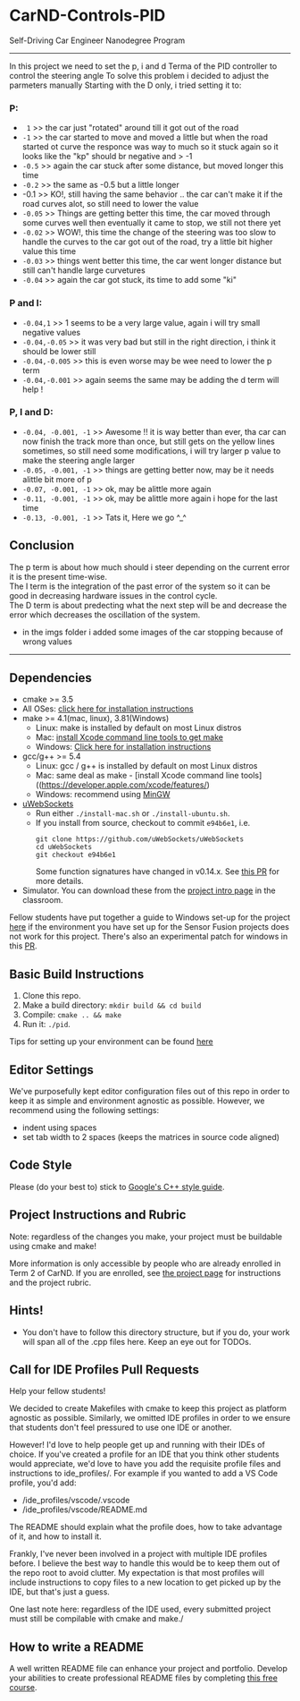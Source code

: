 # CarND-Controls-PID
Self-Driving Car Engineer Nanodegree Program

---
In this project we need to set the p, i and d Terma of the PID controller to control the steering angle
To solve this problem i decided to adjust the parmeters manually
Starting with the D only, i tried setting it to:
### P:
*  ` 1` >> the car just "rotated" around till it got out of the road
* `-1` >> the car started to move and moved a little but when the road started ot curve the responce was way to much so it stuck again
so it looks like the "kp" should br negative and > -1
* `-0.5` >> again the car stuck after some distance, but moved longer this time
* `-0.2` >> the same as -0.5 but a little longer
* -0.1 >> KO!, still having the same behavior .. the car can't make it if the road curves alot, so still need to lower the value
* `-0.05` >> Things are getting better this time, the car moved through some curves well then eventually it came to stop, we still not there yet
* `-0.02` >> WOW!, this time the change of the steering was too slow to handle the curves to the car got out of the road, try a little bit higher value this time
* `-0.03` >> things went better this time, the car went longer distance but still can't handle large curvetures
* `-0.04` >> again the car got stuck, its time to add some "ki"
### P and I:
* `-0.04,1` >> 1 seems to be a very large value, again i will try small negative values
* `-0.04,-0.05` >> it was very bad but still in the right direction, i think it should be lower still
* `-0.04,-0.005` >> this is even worse may be wee need to lower the p term
* `-0.04,-0.001` >> again seems the same may be adding the d term will help !
### P, I and D:
* `-0.04, -0.001, -1` >> Awesome !! it is way better than ever, tha car can now finish the track more than once, but still gets on the yellow lines sometimes, so still need some modifications, i will try larger p value to make the steering angle larger
* `-0.05, -0.001, -1` >> things are getting better now, may be it needs alittle bit more of p
* `-0.07, -0.001, -1` >> ok, may be alittle more again
* `-0.11, -0.001, -1` >> ok, may be alittle more again i hope for the last time
* `-0.13, -0.001, -1` >> Tats it, Here we go ^_^

## Conclusion
The p term is about how much should i steer depending on the current error it is the present time-wise.<br>
The I term is the integration of the past error of the system so it can be good in decreasing hardware issues in the control cycle.<br>
The D term is about predecting what the next step will be and decrease the error which decreases the oscillation of the system.

* in the imgs folder i added some images of the car stopping because of wrong values
---

## Dependencies

* cmake >= 3.5
 * All OSes: [click here for installation instructions](https://cmake.org/install/)
* make >= 4.1(mac, linux), 3.81(Windows)
  * Linux: make is installed by default on most Linux distros
  * Mac: [install Xcode command line tools to get make](https://developer.apple.com/xcode/features/)
  * Windows: [Click here for installation instructions](http://gnuwin32.sourceforge.net/packages/make.htm)
* gcc/g++ >= 5.4
  * Linux: gcc / g++ is installed by default on most Linux distros
  * Mac: same deal as make - [install Xcode command line tools]((https://developer.apple.com/xcode/features/)
  * Windows: recommend using [MinGW](http://www.mingw.org/)
* [uWebSockets](https://github.com/uWebSockets/uWebSockets)
  * Run either `./install-mac.sh` or `./install-ubuntu.sh`.
  * If you install from source, checkout to commit `e94b6e1`, i.e.
    ```
    git clone https://github.com/uWebSockets/uWebSockets 
    cd uWebSockets
    git checkout e94b6e1
    ```
    Some function signatures have changed in v0.14.x. See [this PR](https://github.com/udacity/CarND-MPC-Project/pull/3) for more details.
* Simulator. You can download these from the [project intro page](https://github.com/udacity/self-driving-car-sim/releases) in the classroom.

Fellow students have put together a guide to Windows set-up for the project [here](https://s3-us-west-1.amazonaws.com/udacity-selfdrivingcar/files/Kidnapped_Vehicle_Windows_Setup.pdf) if the environment you have set up for the Sensor Fusion projects does not work for this project. There's also an experimental patch for windows in this [PR](https://github.com/udacity/CarND-PID-Control-Project/pull/3).

## Basic Build Instructions

1. Clone this repo.
2. Make a build directory: `mkdir build && cd build`
3. Compile: `cmake .. && make`
4. Run it: `./pid`. 

Tips for setting up your environment can be found [here](https://classroom.udacity.com/nanodegrees/nd013/parts/40f38239-66b6-46ec-ae68-03afd8a601c8/modules/0949fca6-b379-42af-a919-ee50aa304e6a/lessons/f758c44c-5e40-4e01-93b5-1a82aa4e044f/concepts/23d376c7-0195-4276-bdf0-e02f1f3c665d)

## Editor Settings

We've purposefully kept editor configuration files out of this repo in order to
keep it as simple and environment agnostic as possible. However, we recommend
using the following settings:

* indent using spaces
* set tab width to 2 spaces (keeps the matrices in source code aligned)

## Code Style

Please (do your best to) stick to [Google's C++ style guide](https://google.github.io/styleguide/cppguide.html).

## Project Instructions and Rubric

Note: regardless of the changes you make, your project must be buildable using
cmake and make!

More information is only accessible by people who are already enrolled in Term 2
of CarND. If you are enrolled, see [the project page](https://classroom.udacity.com/nanodegrees/nd013/parts/40f38239-66b6-46ec-ae68-03afd8a601c8/modules/f1820894-8322-4bb3-81aa-b26b3c6dcbaf/lessons/e8235395-22dd-4b87-88e0-d108c5e5bbf4/concepts/6a4d8d42-6a04-4aa6-b284-1697c0fd6562)
for instructions and the project rubric.

## Hints!

* You don't have to follow this directory structure, but if you do, your work
  will span all of the .cpp files here. Keep an eye out for TODOs.

## Call for IDE Profiles Pull Requests

Help your fellow students!

We decided to create Makefiles with cmake to keep this project as platform
agnostic as possible. Similarly, we omitted IDE profiles in order to we ensure
that students don't feel pressured to use one IDE or another.

However! I'd love to help people get up and running with their IDEs of choice.
If you've created a profile for an IDE that you think other students would
appreciate, we'd love to have you add the requisite profile files and
instructions to ide_profiles/. For example if you wanted to add a VS Code
profile, you'd add:

* /ide_profiles/vscode/.vscode
* /ide_profiles/vscode/README.md

The README should explain what the profile does, how to take advantage of it,
and how to install it.

Frankly, I've never been involved in a project with multiple IDE profiles
before. I believe the best way to handle this would be to keep them out of the
repo root to avoid clutter. My expectation is that most profiles will include
instructions to copy files to a new location to get picked up by the IDE, but
that's just a guess.

One last note here: regardless of the IDE used, every submitted project must
still be compilable with cmake and make./

## How to write a README
A well written README file can enhance your project and portfolio.  Develop your abilities to create professional README files by completing [this free course](https://www.udacity.com/course/writing-readmes--ud777).

